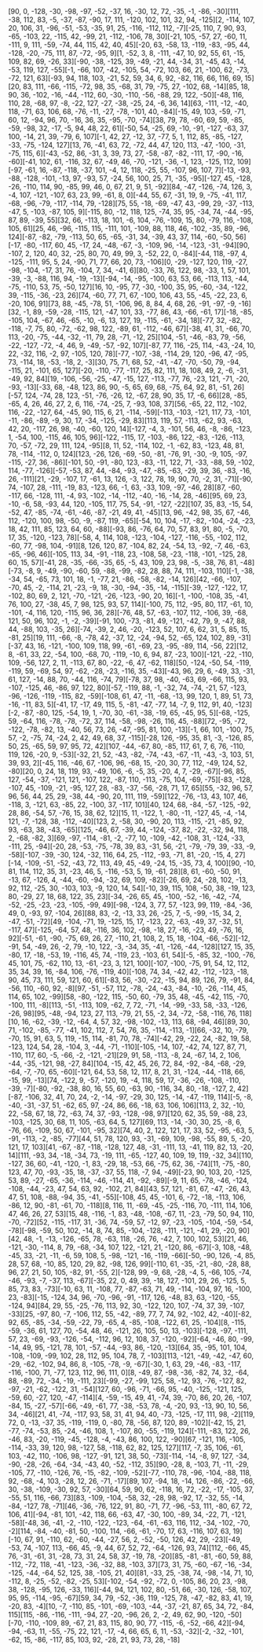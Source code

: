 [90, 0, -128, -30, -98, -97, -52, -37, 16, -30, 12, 72, -35, -1, -86, -30][111, -38, 112, 83, -5, -37, -87, -90, 17, 111, -120, 102, 101, 32, 94, -125][2, -114, 107, 20, 106, 31, -96, -51, -53, -35, 91, 25, -116, -112, 112, -7][-25, 110, 7, 90, 93, -65, -103, 22, -115, 42, -99, 21, -112, -106, 78, 30][-21, 105, -57, 27, -60, 11, -111, 9, 111, -59, -74, 44, 115, 42, 40, 45][-20, 63, -58, 13, -119, -83, -95, 44, -128, -20, -75, 111, 87, -72, -95, 9][1, -52, 3, 8, -111, -47, 10, 92, 55, 61, -15, 109, 82, 69, -26, 33][-90, -38, -125, 39, -49, -21, 44, -34, 31, -45, 43, -14, -53, 119, 127, -55][-1, -66, 107, -42, -105, 54, -72, 103, 66, 21, -100, 62, -73, -72, 121, 63][-93, 94, 118, 103, -21, 52, 59, 34, 6, 92, -82, 116, 66, 116, 69, 15][20, 83, 111, -66, -115, -72, 98, 35, -68, 31, 79, -75, 27, -102, 68, -14][85, 18, 90, 36, -102, -16, -44, -112, 60, -30, -110, -56, -88, 29, 122, -50][-48, 116, 110, 28, -68, 97, -8, -22, 127, -27, -38, -25, 24, -6, 36, 14][63, -111, -12, -40, 118, -71, 63, 106, 68, -76, -11, -27, -78, -101, 40, -84][-15, 49, 103, -59, -71, 60, 12, -94, 96, 70, -16, 36, 35, -95, -70, -74][38, 79, 78, -60, 69, 59, -85, -59, -98, 32, -17, -5, 94, 48, 22, 61][-50, 54, -25, 69, -10, -91, -127, -63, 37, 100, -14, 21, 39, -79, 6, 107][-1, 42, 27, -12, 37, -77, 5, 1, 112, 85, -85, -127, -33, -75, -124, 127][13, 76, -41, 63, 72, -72, 44, 47, 120, 113, -47, -100, -31, -75, 115, 6][-43, -52, 86, -31, 3, 39, 73, 27, -58, -87, -82, -111, 17, -90, -16, -60][-41, 102, 61, -116, 32, 67, -49, 46, -70, -121, -36, -1, 123, -125, 112, 109][-97, -61, 16, -87, -118, -37, 101, -4, 12, 118, -25, 55, -107, 96, 107, 7][-13, -93, -88, -128, -101, -13, 97, -93, 57, -24, 56, 100, 25, 71, -35, -95][-127, 45, -128, -26, -110, 114, 90, -85, 99, 46, 0, 67, 21, 9, 51, -92][84, -47, -126, -74, 126, 3, -4, 107, -121, -107, 63, 23, 99, -61, 8, 0][-44, 55, 67, -31, 19, 9, -75, -41, 117, -68, -96, -79, -117, -114, 79, -128][75, 55, -18, -69, -47, 43, -99, 29, -37, -113, -47, 5, -103, -87, 105, 9][-115, 80, -12, 118, 125, -74, 35, 95, -34, 74, -44, -95, 87, 89, -39, 55][32, 66, -113, 18, 101, -6, 104, -76, -109, 15, 80, -79, 116, -108, 105, 61][25, 46, -96, -115, 115, -111, 101, -109, 88, 118, 46, -102, -35, 89, -96, 124][-87, -82, -79, -113, 50, 65, -65, -31, 34, -39, 43, 37, 114, -60, -50, 56][-17, -80, -117, 60, 45, -17, 24, -48, -67, -3, -109, 96, -14, -123, -31, -94][90, -107, 2, 120, 40, 32, -25, 80, 70, 49, 99, 3, -52, 22, 0, -84][-44, 118, -97, 4, -125, -111, 95, 5, 24, -90, 71, 77, 66, 20, 73, -106][0, -29, -127, 120, 119, -27, -98, -104, -17, 31, 76, -104, 7, 34, -41, 6][80, -33, 76, 122, 98, -33, 1, 57, 101, -39, -3, -88, 116, 94, -19, -13][-94, -14, -95, -100, 63, 53, 66, -113, 113, -44, -75, -110, 53, 75, -50, 127][16, 10, -95, 77, -30, -100, 35, 95, -60, -34, -122, 39, -115, -36, -23, 26][74, -60, 77, 71, 67, -100, 106, 43, 55, -45, -22, 23, 6, -20, 106, 91][73, 88, -45, -78, 51, -106, 96, 8, 84, 4, 68, 26, -91, -97, -9, -16][32, -1, 89, -59, -28, -115, 121, -47, 101, 33, -77, 86, 43, -66, -61, 17][-18, -85, -105, 104, -67, 46, -65, -10, -6, 13, 127, 19, -115, -61, -34, 18][-77, 32, -82, -118, -7, 75, 80, -72, -62, 98, 122, -89, 61, -112, -46, 67][-38, 41, 31, -66, 70, 113, -20, -75, -44, -32, -11, 79, 28, -71, -12, 25][104, -51, -46, -83, 79, -56, -22, -127, -72, -4, 46, 9, -49, -57, -92, 107][-87, 77, 116, -25, 114, -43, -24, 10, 22, -32, 116, -2, 97, -105, 120, 78][-77, -107, -38, -114, 29, 120, -96, 47, -95, 73, -114, 18, -53, -18, 2, -3][30, 75, 71, 68, 52, -41, -47, -70, -50, 79, -94, -115, 21, -101, 65, 127][-20, -110, -77, -117, 25, 82, 111, 18, 108, 49, 2, -6, -31, -49, 92, 84][19, -106, -56, -25, -47, -15, 127, -113, -77, 76, -23, 121, -71, -20, -93, -13][-33, 68, -48, 123, 86, 90, -5, 65, 69, 68, -75, 64, 92, 81, -51, 26][-57, 124, -74, 28, 123, -51, -76, -26, 12, -67, 28, 90, 35, 17, -6, 66][28, -85, -65, 4, 26, 46, 27, 2, 6, 116, -74, -25, 7, -93, 108, 37][56, -65, 22, 112, -102, 116, -22, -127, 64, -45, 90, 115, 6, 21, -114, -59][-113, -103, -121, 117, 73, -101, -11, -86, -89, -9, 30, 17, -34, -125, -29, 83][113, 119, 57, -113, -62, 93, -63, 42, 20, -117, 26, 98, -40, -60, 120, 14][-127, -4, 3, -101, 56, 46, -8, -86, -123, 1, -54, 100, -115, 46, 105, 96][-122, -115, 17, -103, -86, 122, -83, -126, -113, 70, -57, -72, 29, 111, 124, -95][8, 11, 52, -114, 102, -1, -62, 83, -123, 48, 81, 78, -114, -112, 0, 124][123, -26, 126, -69, -50, -81, -76, 91, -30, -9, 105, -97, -115, -27, 36, -86][-101, 50, -91, -80, 123, -83, -11, 122, 71, -33, -88, 59, -102, 114, -77, -126][-57, -53, 87, 44, -84, -93, -47, -85, -63, -29, 39, 36, -83, -16, 26, -111][21, -29, -107, 17, -61, 13, 126, -3, 122, 78, 19, 90, 70, -2, 31, -71][-90, 74, -107, 28, -111, -19, 83, -123, 66, -1, 63, -33, 109, -97, -46, 28][87, -60, -117, 66, -128, 111, -4, 93, -102, -14, -112, -40, -16, -14, 28, -46][95, 69, 23, -10, -6, 58, -93, 44, 120, -105, 117, 75, 54, -91, -127, -22][107, 35, 83, -15, 54, -52, 47, -85, -74, -61, -46, -87, -21, 49, 41, -45][13, 96, -42, 98, 35, 67, -46, 112, -120, 100, 98, -50, -9, -87, 119, -65][-54, 10, 104, -17, -82, -104, -24, -23, 18, 42, 111, 85, 123, 64, 60, -88][-93, 86, -76, 64, 70, 57, 83, 91, 80, -5, -70, 17, 35, -120, -123, 78][-58, 4, 114, 108, -123, -104, -127, -116, -55, -102, 112, -60, 77, -98, 104, -91][8, 126, 120, 87, -104, 82, 24, -54, 13, -92, -7, 46, -63, -65, -96, 46][-105, 113, 34, -91, -118, 23, -108, 58, -23, -118, -101, -125, 28, 60, 15, 57][-41, 28, -35, -66, -35, 65, -5, 43, 109, 23, 98, -5, -38, 76, 81, -48][-73, -8, 9, -49, -90, -60, 59, -88, -99, -82, 28, 88, 74, 111, -103, 110][-1, -38, -34, 54, -65, 73, 101, 18, -1, -77, 21, -86, -58, -82, -14, 126][42, -66, -107, -70, 45, -2, -114, 21, -23, -9, 18, -30, -94, -35, -14, -115][-39, -127, -122, 17, -102, 80, 69, 2, 121, -70, -121, -26, -123, -90, 20, 16][-1, -100, -108, 35, -41, 76, 100, 27, -38, 45, 7, 98, 125, 93, 57, 114][-100, 75, 112, -95, 80, 117, -61, 10, -101, -4, 116, 120, -115, 96, 36, 28][-76, 48, 57, -63, -107, 112, -106, 39, -68, 121, 50, 96, 102, -1, -2, -39][-91, 100, -73, -81, 49, -121, -42, 79, 9, -47, 88, 44, -88, 103, -35, 26][-74, -39, 2, 46, -20, -123, 52, 107, 6, 62, 31, 5, 85, 15, -81, 25][19, 111, -66, -8, -78, 42, -37, 12, -24, -94, 52, -65, 124, 102, 89, -31][-37, 43, 16, -121, -100, 109, 118, 99, -61, -69, 23, -95, -89, 114, -56, 22][12, 8, -61, 33, 22, -54, 100, -68, 70, -119, -10, 6, 94, 87, -23, 100][-121, -22, -110, 109, -56, 127, 2, 11, -113, 67, 80, -22, -6, 47, -62, 118][50, -124, -50, 54, -119, -119, 59, -69, 54, 97, -62, -28, -23, -116, 35, -43][-43, 96, 29, 6, -49, 33, -31, 61, 127, -14, 88, 70, -44, 116, -74, 79][-78, 37, 98, -40, -63, 69, -66, 115, 93, -107, -125, 46, -86, 97, 122, 80][-57, -119, 88, -1, -32, 74, -74, -21, 57, -123, -96, -126, -119, -115, 82, -59][-108, 61, 47, -11, -68, -13, 99, 120, 1, 89, 51, 73, -16, -11, 83, 5][-41, 17, -17, 49, 115, 5, -81, -47, -77, 14, -7, 9, 112, 91, 40, -123][-2, -87, -80, 125, -54, 19, 1, -70, 30, -61, -38, -19, 65, -45, 95, 5][-68, -125, 59, -64, 116, -78, -78, -72, 37, 114, -58, -98, -26, 116, 45, -88][72, -95, -72, -122, -78, -82, 13, -40, 56, 73, 26, -47, -95, 81, 100, -13][-1, 66, 101, -100, 75, 57, -2, -75, 74, -24, 2, 42, 49, 68, 37, -115][-28, 126, -95, 35, 81, -3, -126, 85, 50, 25, -65, 59, 97, 95, 72, 42][107, -44, -67, 80, -85, 117, 61, 7, 6, 76, -110, 119, 126, -20, 9, -53][-32, 21, 52, -43, -82, -74, -43, -67, -11, -43, -3, 103, 51, 39, 93, 2][-45, 116, -46, 67, -106, 96, -68, 15, -20, 30, 77, 112, -49, 124, 52, -80][20, 0, 24, 18, 119, 93, -49, 106, -6, -5, 35, -20, 4, 7, -29, -67][-96, 85, 127, -54, -37, -121, 121, -107, 122, -87, 110, -113, -75, 104, -69, -75][-83, -128, -107, 45, -109, -21, -95, 127, 28, -83, -37, -56, -28, 71, 17, 65][55, -32, 96, 57, 96, 56, 44, 25, 29, -38, 44, -90, 20, 111, 119, -59][122, -76, -13, 43, 107, 46, -118, 3, -121, 63, -85, 22, -100, 37, -117, 101][40, 124, 68, -84, -57, -125, -92, 28, 86, -54, 57, -76, 15, 38, 62, 12][15, 11, -122, 1, -80, -11, -127, 45, -4, -14, 121, -7, -128, 38, -112, -40][123, 2, -58, 30, -90, 20, 113, -115, -21, -85, 92, 93, -63, 38, -43, -65][125, -46, 67, -39, 44, -124, -37, 82, -22, -32, 94, 118, 2, -68, -82, 3][69, -97, -114, -81, -2, -77, 10, -109, -42, -108, 31, -124, -33, -111, 25, -94][-20, 28, -53, -75, -78, 39, 83, -31, 56, -21, -79, -79, 39, -33, -9, -58][-107, -39, -30, 124, -32, 116, 64, 25, -112, -93, -71, 81, -20, -15, 4, 27][-14, -109, -51, -52, -43, 72, 113, 49, 45, -49, -24, 15, -35, 73, 4, 100][90, -10, 81, 114, 112, 35, 31, -23, 46, 5, -116, -53, 5, 19, -61, 28][8, 61, -60, -50, 91, -13, 67, -126, 4, -44, -60, -94, -32, 69, 109, -82][-26, 69, 24, -28, 102, -13, 92, 112, -25, 30, -103, 103, -9, 120, 14, 54][-10, 39, 115, 108, -50, 38, -19, 123, 80, -29, 27, 18, 68, 122, 35, 23][-34, -26, 65, 45, -100, -52, -16, -42, -74, -52, -25, -23, -23, -105, -99, 49][-98, -124, 3, 77, 57, -123, 99, 119, -84, -36, 49, 0, -93, 97, -104, 26][88, 83, -2, -13, 33, 26, -25, 7, -5, -99, -15, 34, 2, -47, -51, -72][49, -104, -71, 19, -125, 15, 17, -123, 22, -63, -49, 37, -32, 51, -117, 47][-125, -64, 57, 48, -116, 36, 102, -98, -18, 27, -16, -23, 49, -76, 16, 92][-51, -61, -90, -75, 69, 26, 27, -110, 21, 108, 2, 15, 18, -104, -66, -52][-12, -91, 54, -49, 26, -2, 79, -10, 122, -3, -34, 35, -41, -126, -44, -128][127, 15, 35, -80, 17, -18, -53, 19, -116, 45, 74, -119, 23, -103, 61, 54][-5, -85, 32, -100, -76, 45, 101, 75, -62, 110, 13, -61, -23, 3, 121, 100][-107, -100, -75, 91, 54, 12, 112, 35, 34, 39, 16, -84, 106, -76, -119, 40][-108, 74, 34, -42, 42, -112, -123, -18, 90, 45, 73, 111, 59, 121, 60, 61][-83, 56, -30, -22, -15, 94, 89, 126, 79, -91, 84, -56, 110, -60, 92, -8][97, -51, -57, 112, -78, -24, -43, -84, -10, -26, -114, 45, 114, 65, 102, -99][58, -80, -122, 115, -50, 60, -79, 35, 48, -45, -42, 115, -70, -100, 111, -8][113, -51, -113, 109, -62, 7, 72, -71, -14, -99, -33, 58, -33, -126, -26, 98][95, -48, -94, 123, 27, 113, -79, 21, 55, -2, 34, -72, -58, -116, 76, 118][10, 16, -62, -39, -12, -64, 4, 57, 32, -98, -102, -13, 113, 68, -94, 46][89, 30, 71, -102, -85, -77, -41, 102, 112, 7, 54, 76, 35, -114, -113, -1][66, -32, 10, -79, -70, 15, 91, 63, 5, 119, -15, 114, -81, 70, 78, -74][-42, 29, -22, 24, -82, 19, 58, -123, 124, 54, 28, -104, 3, -44, -71, -110][-105, -14, 107, -42, 74, 127, 87, 71, -110, 117, 60, -5, -66, -2, -121, -21][29, 91, 58, -113, -8, 24, -67, 14, 2, 106, -44, -35, -121, 98, -27, 84][104, -15, 42, 45, 26, 72, 84, -92, -84, -68, -29, -64, -7, -70, 65, -60][-121, 64, 53, 58, 12, 117, 8, 21, 31, -124, -44, -118, 66, -15, 99, -13][74, -122, 9, -57, -120, 19, -4, 118, 59, 17, -36, -26, -108, -110, -39, -7][-80, -92, -38, 80, 16, 55, 60, -63, 90, -116, 34, 80, -18, -127, 2, 42][-87, -106, 32, 41, 70, 24, -2, -14, -97, -29, 30, 125, -14, -47, -119, 114][-5, -8, -40, -31, -37, 51, -62, 65, 97, -24, 86, 66, -18, 63, 106, 106][113, 2, 32, -10, 22, -58, 67, 18, 72, -63, 74, 37, -93, -128, -98, 97][120, 62, 35, 59, -88, 23, -103, -125, 30, 68, 11, 105, -63, 64, 5, 127][69, 113, -14, -30, 30, 25, -8, 6, -76, 66, -109, 50, 67, -101, -95, 32][74, 40, 2, 122, 121, 17, 33, 52, -95, -63, 5, -91, -113, -2, -85, -77][44, 51, 78, 120, 93, -31, -69, 109, -98, -55, 89, 5, -20, 121, 17, 103][41, -67, -87, -118, -128, 127, 48, -31, -111, 13, -41, 119, 82, 13, -20, 14][111, -93, 34, -18, -34, 73, -19, 111, -65, -127, 40, 109, 19, 119, -32, 34][110, -127, 36, 60, -41, -120, -1, 83, -29, 18, -53, 66, -75, 62, 36, -74][11, -75, -80, 123, 47, 70, -93, -35, 18, -37, -37, 55, 118, -7, 94, -49][-23, 90, 103, 20, -125, 53, 89, -27, -65, -36, -114, -46, -114, 41, -92, -89][-9, 11, 65, -78, -46, -124, -108, -44, -23, 47, 54, 63, 92, -102, 21, 84][43, 57, 121, -81, 67, -47, -26, 43, 47, 51, 108, -88, -94, 35, -41, -55][-108, 45, 45, -101, 6, -72, -18, -113, 106, -86, 12, 90, -81, -61, 70, -118][8, 116, 11, -69, -45, -25, -116, 70, -111, 114, 106, 47, 46, 26, 27, 53][15, 48, -116, -1, 83, -48, -108, -67, 11, -23, -79, 50, 94, 110, -70, -72][52, -115, -117, 31, -36, 74, -59, 57, -12, 97, -23, -105, -104, -59, -54, -78][-98, -59, 50, 102, -14, 8, 74, 85, -104, -128, -111, -121, -41, 29, -20, 90][42, 48, -1, -13, -126, -65, 78, -63, 118, -26, 76, -42, 7, 100, 102, 53][21, 46, -121, -30, -114, 8, 79, -68, -34, 107, 122, -121, 21, -120, 86, -67][-3, 108, -48, -45, 33, -21, -11, -6, 59, 108, 5, -98, -121, -16, -119, -66][-50, -90, 126, -4, 85, 28, 57, 68, -10, 85, 120, 29, 82, -98, 126, 99][-110, 61, -35, -21, -80, -28, 88, 96, 27, 21, 50, 105, -82, 91, -55, 2][-128, 99, -9, 68, -28, -4, 5, -66, 105, -74, -46, -93, -7, -37, 113, -67][-35, 22, 0, 49, 39, -18, 127, -101, 29, 26, -125, 5, 85, 73, 83, -73][-10, 63, 11, -108, 77, -87, -63, 71, 49, -114, -104, 97, 16, -100, 23, -83][-15, -124, 34, 96, -70, -96, -91, -117, 126, -48, 83, 63, -120, -55, -124, 94][84, 29, 55, -25, -76, 113, 92, 30, -122, 120, 107, -74, 37, 39, -107, -33][25, -97, 80, -7, -106, 112, 55, -42, -89, 77, 7, 74, 92, -102, 42, -40][-82, 92, 65, -85, -34, -59, -22, 79, -65, 4, -85, -108, -122, 61, 25, -104][8, -115, -59, -36, 61, 127, 70, -54, 48, 46, -121, 26, 105, 50, 13, -103][-128, -97, -111, 57, 23, -69, -93, -126, -54, -112, 96, 12, 108, 37, -120, -92][-64, -46, 80, -99, -14, 49, 95, -121, 78, 101, -57, -44, -93, 86, -120, -13][64, 35, -95, 101, 104, -108, -109, -99, 102, 28, 112, 95, 104, 78, 7, -103][113, -121, -49, -42, -47, 60, -29, -62, -102, 94, 86, 8, -105, -78, -9, -67][-30, 1, 63, 29, -46, -83, -117, -116, -100, 71, -77, 123, 112, 96, 111, 0][8, -49, 87, -98, -36, -82, 74, 32, -64, 88, -89, 72, -34, -19, -111, 23][-99, -27, -99, 125, 58, -12, 93, -76, -127, 82, -97, -21, -62, -122, 31, -54][127, 60, -96, -71, -66, 95, -40, -125, -121, 125, -59, 60, -27, 120, -47, -114][4, -59, -15, 49, 41, -74, 39, -70, 86, 20, 26, -107, -84, 15, -27, -57][-66, -49, -61, 77, -38, -53, 78, -4, -20, 93, -13, 90, 10, 56, 34, -46][21, 41, -74, -117, 93, 58, 31, 41, 94, 40, -73, -125, -17, 111, 98, -2][119, 72, 0, -13, -37, 35, -119, -119, 0, -80, 78, -56, 87, 120, 89, -102][-42, 15, 21, -77, -74, -53, 85, -24, -46, 108, 1, -107, 80, -55, -119, 124][-111, -83, 122, 26, -46, 83, -20, -119, -45, -128, -4, -43, 86, 100, 122, -90][67, -121, 116, -105, -114, -33, 39, 120, 98, -127, 58, -118, 62, 82, 125, 127][117, -7, 35, 106, -61, 103, -42, 110, -106, 98, -127, -91, 121, 38, 50, -73][-114, -14, -8, 97, 127, -34, -90, -28, -26, -64, -34, -43, 40, -52, -112, 35][90, -28, 8, -103, 71, -11, -29, -105, 77, -110, -126, 76, -15, -82, -109, -52][-77, -110, 78, -96, -104, -88, 118, 92, -68, -4, 103, -28, 12, 26, -71, -17][89, 107, -94, 18, -14, 126, -86, -22, -66, 30, -38, -109, -30, 92, 57, -30][64, 59, 90, 62, -118, 16, 72, -22, -17, -105, 37, -55, 51, 116, -66, 73][83, -109, -104, -58, 32, -28, 98, -92, 17, -32, 55, -14, -84, -127, 78, -71][46, -36, -76, 122, 91, 80, -71, 77, -96, -53, 111, -80, 67, 72, 106, 41][-94, -81, 101, -42, 118, 66, -63, 47, -30, 100, -89, 34, -22, 71, -121, -58][-48, 36, -41, -2, -110, -122, -123, -64, -61, -63, 116, 112, -34, -102, -70, -2][114, -84, -40, -81, 50, -100, 114, -66, -61, -70, 17, 63, -116, 107, 63, 19][-10, 67, 91, -110, 62, -60, -44, -27, 56, 2, -52, -50, 126, 42, 29, -23][-49, -53, 74, -107, 113, -66, 45, -9, 44, 67, 52, 72, -64, -126, 93, 74][112, -66, 45, 76, -31, -61, 31, -28, 73, 31, 24, 58, 37, -19, 78, -20][85, -81, -81, -60, 59, 88, -112, -72, 118, -41, -123, -36, -32, 88, -103, 37][73, 31, 75, -60, -67, -16, -34, -125, -44, -64, 52, 125, 38, -105, 21, 40][81, -33, 25, -38, 74, -98, -14, 71, 10, -112, 8, -25, -52, -82, -25, 53][-102, -54, -92, -72, 0, -105, 86, 20, 23, -98, 38, -128, -95, 126, -33, 116][-44, 94, 121, 102, 80, -51, 66, -30, 126, -58, 107, 95, 95, -114, -95, -67][59, 34, 79, -52, -36, 119, -125, 78, -47, -82, 83, 41, 19, -20, 83, -4][10, -7, -110, 85, -101, -69, -103, -44, -37, -21, 87, 65, 34, 72, -84, 115][115, -86, -116, -111, -94, 27, -20, -96, 26, 2, -2, 49, 62, 90, -120, -50][-70, -110, -109, 89, -67, 21, 83, 115, 80, 90, 77, -115, -6, -52, -66, 42][-94, -94, -63, 11, -55, -75, 22, 121, -17, -4, 66, 65, 6, 11, -53, -32][-2, -32, -101, -62, 15, -86, -117, 85, 103, 92, -28, 21, 93, 73, 28, -18]